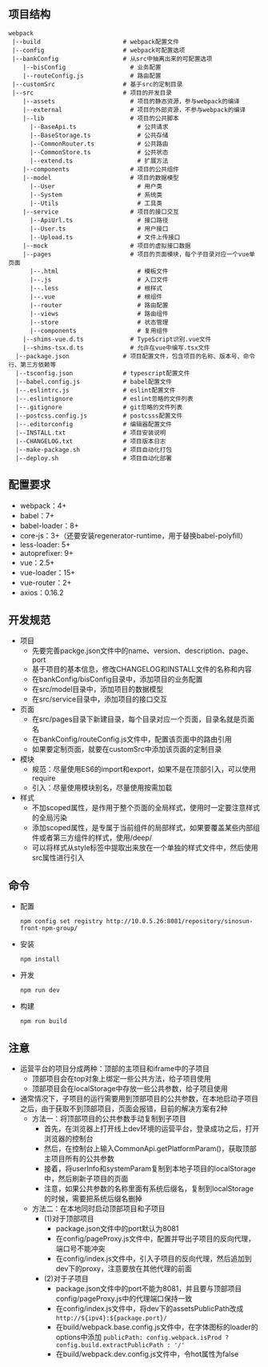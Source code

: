 <!--
 * @Author: huxudong
 * @Date: 2020-12-09 18:38:06
 * @LastEditTime: 2021-03-30 13:43:09
 * @Description: 使用说明
-->
## 项目结构
```  
webpack
 |--build                       # webpack配置文件
 |--config                      # webpack可配置选项
 |--bankConfig                  # 从src中抽离出来的可配置选项
    |--bisConfig                  # 业务配置
    |--routeConfig.js             # 路由配置
 |--customSrc                   # 基于src的定制目录
 |--src                         # 项目的开发目录
    |--assets                     # 项目的静态资源，参与webpack的编译
    |--external                   # 项目的外部资源，不参与webpack的编译
    |--lib                        # 项目的公共脚本
      |--BaseApi.ts                 # 公共请求
      |--BaseStorage.ts             # 公共存储
      |--CommonRouter.ts            # 公共路由
      |--CommonStore.ts             # 公共状态
      |--extend.ts                  # 扩展方法
    |--components                 # 项目的公共组件
    |--model                      # 项目的数据模型   
      |--User                       # 用户类
      |--System                     # 系统类
      |--Utils                      # 工具类
    |--service                    # 项目的接口交互
      |--ApiUrl.ts                  # 接口路径
      |--User.ts                    # 用户接口
      |--Upload.ts                  # 文件上传接口
    |--mock                       # 项目的虚拟接口数据     
    |--pages                      # 项目的页面模块，每个子目录对应一个vue单页面
      |--.html                      # 模板文件
      |--.js                        # 入口文件
      |--.less                      # 根样式
      |--.vue                       # 根组件
      |--router                     # 路由配置
      |--views                      # 路由组件
      |--store                      # 状态管理
      |--components                 # 复用组件
    |--shims-vue.d.ts             # TypeScript识别.vue文件
    |--shims-tsx.d.ts             # 允许在vue中编写.tsx文件
  |--package.json               # 项目配置文件，包含项目的名称、版本号、命令行、第三方依赖等
  |--tsconfig.json              # typescript配置文件
  |--babel.config.js            # babel配置文件
  |--.eslintrc.js               # eslint配置文件
  |--.eslintignore              # eslint忽略的文件列表
  |--.gitignore                 # git忽略的文件列表
  |--postcss.config.js          # postcsss配置文件
  |--.editorconfig              # 编辑器配置文件
  |--INSTALL.txt                # 项目安装说明
  |--CHANGELOG.txt              # 项目版本日志
  |--make-package.sh            # 项目自动化打包
  |--deploy.sh                  # 项目自动化部署
```

## 配置要求
  + webpack：4+
  + babel：7+
  + babel-loader：8+
  + core-js：3+（还要安装regenerator-runtime，用于替换babel-polyfill）
  + less-loader: 5+
  + autoprefixer: 9+
  + vue：2.5+
  + vue-loader：15+
  + vue-router：2+
  + axios：0.16.2

## 开发规范
  + 项目
    - 先要完善packge.json文件中的name、version、description、page、port
    - 基于项目的基本信息，修改CHANGELOG和INSTALL文件的名称和内容 
    - 在bankConfig/bisConfig目录中，添加项目的业务配置
    - 在src/model目录中，添加项目的数据模型
    - 在src/service目录中，添加项目的接口交互
  + 页面
    - 在src/pages目录下新建目录，每个目录对应一个页面，目录名就是页面名
    - 在bankConfig/routeConfig.js文件中，配置该页面中的路由引用
    - 如果要定制页面，就要在customSrc中添加该页面的定制目录
  + 模块
    - 规范：尽量使用ES6的import和export，如果不是在顶部引入，可以使用require
    - 引入：尽量使用模块别名，尽量使用按需加载
  + 样式
    - 不加scoped属性，是作用于整个页面的全局样式，使用时一定要注意样式的全局污染
    - 添加scoped属性，是专属于当前组件的局部样式，如果要覆盖某些内部组件或者第三方组件的样式，使用/deep/
    - 可以将样式从style标签中提取出来放在一个单独的样式文件中，然后使用src属性进行引入

## 命令
  + 配置
    ```
    npm config set registry http://10.0.5.26:8081/repository/sinosun-front-npm-group/
    ```
  + 安装
    ```
    npm install 
    ```
  + 开发
    ```
    npm run dev
    ```
  + 构建
    ```
    npm run build
    ```

## 注意
  + 运营平台的项目分成两种：顶部的主项目和iframe中的子项目
    - 顶部项目会在top对象上绑定一些公共方法，给子项目使用
    - 顶部项目会在localStorage中存放一些公共参数，给子项目使用
  + 通常情况下，子项目的运行需要用到顶部项目的公共参数，在本地启动子项目之后，由于获取不到顶部项目，页面会报错，目前的解决方案有2种
    - 方法一：将顶部项目的公共参数手动复制到子项目
      - 首先，在浏览器上打开线上dev环境的运营平台，登录成功之后，打开浏览器的控制台
      - 然后，在控制台上输入CommonApi.getPlatformParam()，获取顶部主项目所有的公共参数
      - 接着，将userInfo和systemParam复制到本地子项目的localStorage中，然后刷新子项目的页面
      - 注意，如果公共参数的名称里面有系统后缀名，复制到localStorage的时候，需要把系统后缀名删掉
    - 方法二：在本地同时启动顶部项目和子项目
      - (1)对于顶部项目
        - package.json文件中的port默认为8081
        - 在config/pageProxy.js文件中，配置并导出子项目的反向代理，端口号不能冲突
        - 在config/index.js文件中，引入子项目的反向代理，然后追加到dev下的proxy，注意要放在其他代理的前面
      - (2)对于子项目
        - package.json文件中的port不能为8081，并且要与顶部项目config/pageProxy.js中的代理端口保持一致
        - 在config/index.js文件中，将dev下的assetsPublicPath改成`http://${ipv4}:${package.port}/`
        - 在build/webpack.base.config.js文件中，在字体图标的loader的options中添加
          ```publicPath: config.webpack.isProd ? config.build.extractPublicPath : '/'```
        - 在build/webpack.dev.config.js文件中，令hot属性为false



